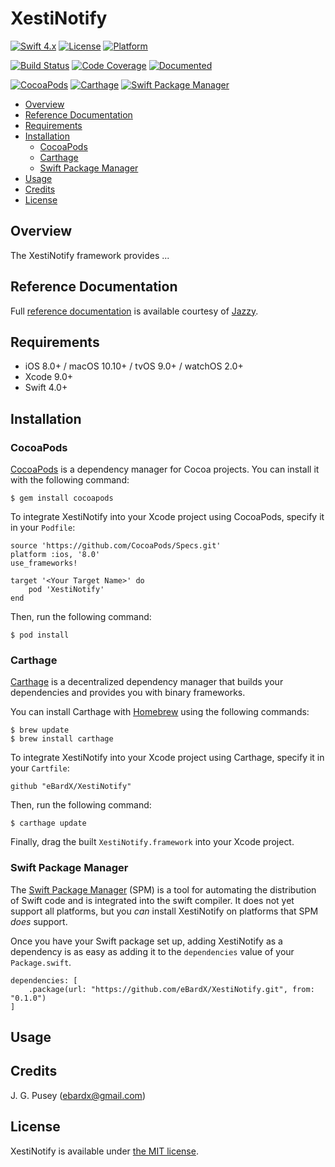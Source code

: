 # XestiNotify

[![Swift 4.x](https://img.shields.io/badge/Swift-4.x-orange.svg)](https://developer.apple.com/swift/)
[![License](https://img.shields.io/cocoapods/l/XestiNotify.svg)](http://cocoapods.org/pods/XestiNotify)
[![Platform](https://img.shields.io/cocoapods/p/XestiNotify.svg)](http://cocoapods.org/pods/XestiNotify)

[![Build Status](https://img.shields.io/travis/eBardX/XestiNotify/master.svg?colorB=4BC51D)](https://travis-ci.org/eBardX/XestiNotify)
[![Code Coverage](https://img.shields.io/codecov/c/github/eBardX/XestiNotify/master.svg?colorB=4BC51D)](https://codecov.io/github/eBardX/XestiNotify)
[![Documented](https://img.shields.io/cocoapods/metrics/doc-percent/XestiNotify.svg?colorB=4BC51D)](http://ebardx.github.io/XestiNotify/)

[![CocoaPods](https://img.shields.io/cocoapods/v/XestiNotify.svg?colorB=4BC51D)](http://cocoapods.org/pods/XestiNotify)
[![Carthage](https://img.shields.io/badge/carthage-compatible-brightgreen.svg)](https://github.com/Carthage/Carthage)
[![Swift Package Manager](https://img.shields.io/badge/spm-compatible-brightgreen.svg)](https://github.com/apple/swift-package-manager)

* [Overview](#overview)
* [Reference Documentation](#reference-documentation)
* [Requirements](#requirements)
* [Installation](#installation)
    * [CocoaPods](#cocoapods)
    * [Carthage](#carthage)
    * [Swift Package Manager](#swift-package-manager)
* [Usage](#usage)
* [Credits](#credits)
* [License](#license)

## Overview

The XestiNotify framework provides ...

## Reference Documentation

Full [reference documentation][refdoc] is available courtesy of [Jazzy][jazzy].

## Requirements

* iOS 8.0+ / macOS 10.10+ / tvOS 9.0+ / watchOS 2.0+
* Xcode 9.0+
* Swift 4.0+

## Installation

### CocoaPods

[CocoaPods][cocoapods] is a dependency manager for Cocoa projects. You can
install it with the following command:

```
$ gem install cocoapods
```

To integrate XestiNotify into your Xcode project using CocoaPods, specify it in
your `Podfile`:

```
source 'https://github.com/CocoaPods/Specs.git'
platform :ios, '8.0'
use_frameworks!

target '<Your Target Name>' do
    pod 'XestiNotify'
end
```

Then, run the following command:

```
$ pod install
```

### Carthage

[Carthage][carthage] is a decentralized dependency manager that builds your
dependencies and provides you with binary frameworks.

You can install Carthage with [Homebrew][homebrew] using the following commands:

```
$ brew update
$ brew install carthage
```

To integrate XestiNotify into your Xcode project using Carthage, specify it
in your `Cartfile`:

```
github "eBardX/XestiNotify"
```

Then, run the following command:

```
$ carthage update
```

Finally, drag the built `XestiNotify.framework` into your Xcode project.

### Swift Package Manager

The [Swift Package Manager][spm] (SPM) is a tool for automating the
distribution of Swift code and is integrated into the swift compiler. It does
not yet support all platforms, but you _can_ install XestiNotify on
platforms that SPM _does_ support.

Once you have your Swift package set up, adding XestiNotify as a dependency is
as easy as adding it to the `dependencies` value of your `Package.swift`.

```
dependencies: [
    .package(url: "https://github.com/eBardX/XestiNotify.git", from: "0.1.0")
]
```

## <a name="usage">Usage</a>

## Credits

J. G. Pusey (ebardx@gmail.com)

## License

XestiNotify is available under [the MIT license][license].

[carthage]:     https://github.com/Carthage/Carthage
[cocoapods]:    http://cocoapods.org
[homebrew]:     http://brew.sh/
[jazzy]:        https://github.com/realm/jazzy
[license]:      https://github.com/eBardX/XestiNotify/blob/master/LICENSE.md
[refdoc]:       https://eBardX.github.io/XestiNotify/
[spm]:          https://swift.org/package-manager/
